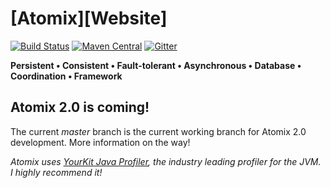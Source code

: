 # [Atomix][Website]

[![Build Status](https://travis-ci.org/atomix/atomix.svg)](https://travis-ci.org/atomix/atomix)
[![Maven Central](https://maven-badges.herokuapp.com/maven-central/io.atomix/atomix/badge.svg)](https://maven-badges.herokuapp.com/maven-central/io.atomix/atomix)
[![Gitter](https://img.shields.io/badge/GITTER-join%20chat-green.svg)](https://gitter.im/atomix/atomix)

**Persistent • Consistent • Fault-tolerant • Asynchronous • Database • Coordination • Framework**

## Atomix 2.0 is coming!

The current _master_ branch is the current working branch for Atomix 2.0 development. More information on the way!

_Atomix uses [YourKit Java Profiler](https://www.yourkit.com/java/profiler/features/), the industry leading profiler
for the JVM. I highly recommend it!_
